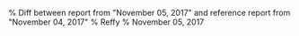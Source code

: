% Diff between report from "November 05, 2017" and reference report from "November 04, 2017"
% Reffy
% November 05, 2017

